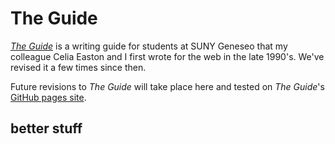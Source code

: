 # The Guide

[*The Guide*](http://writingguide.geneseo.edu) is a writing guide for students at SUNY Geneseo that my colleague Celia Easton and I first wrote for the web in the late 1990's. We've revised it a few times since then.

Future revisions to *The Guide* will take place here and tested on *The Guide*'s [GitHub pages site](https://whatthedickens.github.io/suny-geneseo-writing-guide).  

## better stuff
